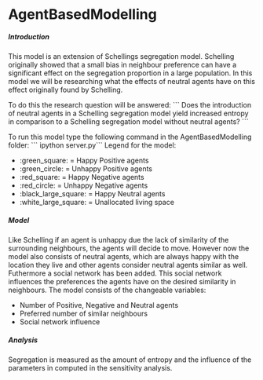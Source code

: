 
# AgentBasedModelling
##### Introduction
<p>This model is an extension of Schellings segregation model. Schelling originally showed that a small bias in neighbour preference can have a significant effect on the segregation proportion in a large population. In this model we will be researching what the effects of neutral agents have on this effect originally found by Schelling.</p> 

<p>
To do this the research question will be answered: 
```
Does the introduction of neutral agents in a Schelling segregation model yield  increased entropy in comparison to a Schelling segregation model without neutral agents?
``` 
</p>

<p>To run this model type the following command in the AgentBasedModelling folder:
``` ipython server.py``` 
Legend for the model:
<ul>
  <li>:green_square: = Happy Positive agents</li>
  <li>:green_circle: = Unhappy Positive agents</li>
  <li>:red_square: = Happy Negative agents</li>
  <li>:red_circle: = Unhappy Negative agents</li>
  <li>:black_large_square: = Happy Neutral agents</li>
  <li>:white_large_square: = Unallocated living space </li>
</ul>
</p>

##### Model
<p>
Like Schelling if an agent is unhappy due the lack of similarity of the surrounding neighbours, the agents will decide to move. However now the model also consists of neutral agents, which are always happy with the location they live and other agents consider neutral agents similar as well. Futhermore a social network has been added. This social network influences the preferences the agents have on the desired similarity in neighbours.
The model consists of the changeable variables:
<ul>
  <li>Number of Positive, Negative and Neutral agents</li>
  <li>Preferred number of similar neighbours</li>
  <li>Social network influence </li>
</ul>
</p>

##### Analysis
<P>
Segregation is measured as the amount of entropy and the influence of the parameters in computed in the sensitivity analysis.
</p>

